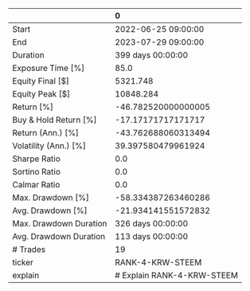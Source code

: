 |                        | 0                          |
|:-----------------------|:---------------------------|
| Start                  | 2022-06-25 09:00:00        |
| End                    | 2023-07-29 09:00:00        |
| Duration               | 399 days 00:00:00          |
| Exposure Time [%]      | 85.0                       |
| Equity Final [$]       | 5321.748                   |
| Equity Peak [$]        | 10848.284                  |
| Return [%]             | -46.782520000000005        |
| Buy & Hold Return [%]  | -17.17171717171717         |
| Return (Ann.) [%]      | -43.762688060313494        |
| Volatility (Ann.) [%]  | 39.397580479961924         |
| Sharpe Ratio           | 0.0                        |
| Sortino Ratio          | 0.0                        |
| Calmar Ratio           | 0.0                        |
| Max. Drawdown [%]      | -58.334387263460286        |
| Avg. Drawdown [%]      | -21.934141551572832        |
| Max. Drawdown Duration | 326 days 00:00:00          |
| Avg. Drawdown Duration | 113 days 00:00:00          |
| # Trades               | 19                         |
| ticker                 | RANK-4-KRW-STEEM           |
| explain                | # Explain RANK-4-KRW-STEEM |